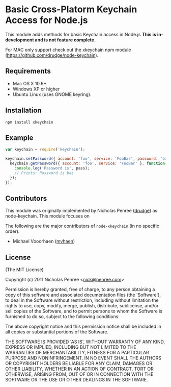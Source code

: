 #  Basic Cross-Platorm Keychain Access for Node.js 

  This module adds methods for basic Keychain access in Node.js **This is in-development and is not feature complete.**
  
  For MAC only support check out the xkeychain npm module (https://github.com/drudge/node-keychain).

## Requirements

 * Mac OS X 10.6+
 * Windows XP or higher
 * Ubuntu Linux (uses GNOME keyring).

## Installation

    npm install xkeychain
    
## Example

```javascript
var keychain = require('keychain');

keychain.setPassword({ account: 'foo', service: 'FooBar', password: 'baz' }, function(err) {
  keychain.getPassword({ account: 'foo', service: 'FooBar' }, function(err, pass) {
    console.log('Password is', pass);
    // Prints: Password is baz
  });
});
```

## Contributors

This module was originally implemented by Nicholas Penree ([drudge](http://github.com/drudge)) as node-keychain. This module focuses on 

The following are the major contributors of `node-xkeychain` (in no specific order).

  * Michael Vooorhaen ([mvhaen](http://github.com/mvhaen))

## License 

(The MIT License)

Copyright (c) 2011 Nicholas Penree &lt;nick@penree.com&gt;

Permission is hereby granted, free of charge, to any person obtaining
a copy of this software and associated documentation files (the
'Software'), to deal in the Software without restriction, including
without limitation the rights to use, copy, modify, merge, publish,
distribute, sublicense, and/or sell copies of the Software, and to
permit persons to whom the Software is furnished to do so, subject to
the following conditions:

The above copyright notice and this permission notice shall be
included in all copies or substantial portions of the Software.

THE SOFTWARE IS PROVIDED 'AS IS', WITHOUT WARRANTY OF ANY KIND,
EXPRESS OR IMPLIED, INCLUDING BUT NOT LIMITED TO THE WARRANTIES OF
MERCHANTABILITY, FITNESS FOR A PARTICULAR PURPOSE AND NONINFRINGEMENT.
IN NO EVENT SHALL THE AUTHORS OR COPYRIGHT HOLDERS BE LIABLE FOR ANY
CLAIM, DAMAGES OR OTHER LIABILITY, WHETHER IN AN ACTION OF CONTRACT,
TORT OR OTHERWISE, ARISING FROM, OUT OF OR IN CONNECTION WITH THE
SOFTWARE OR THE USE OR OTHER DEALINGS IN THE SOFTWARE.

